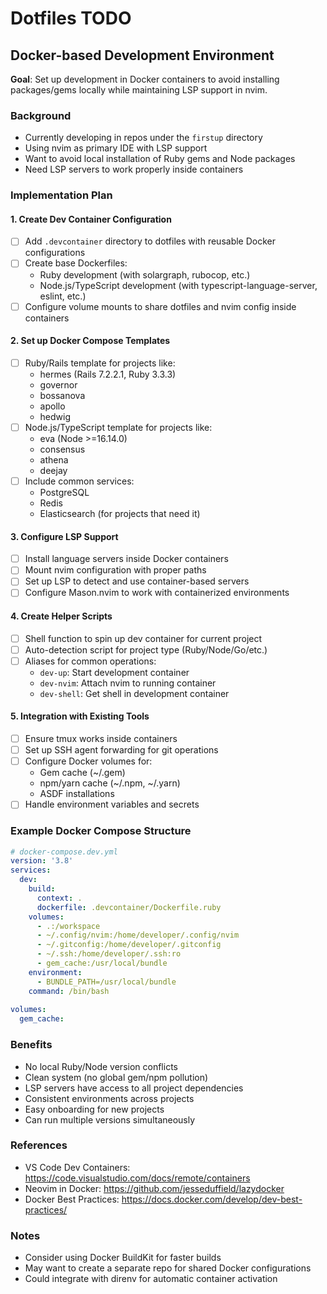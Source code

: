 # Dotfiles TODO

## Docker-based Development Environment

**Goal**: Set up development in Docker containers to avoid installing packages/gems locally while maintaining LSP support in nvim.

### Background
- Currently developing in repos under the `firstup` directory
- Using nvim as primary IDE with LSP support
- Want to avoid local installation of Ruby gems and Node packages
- Need LSP servers to work properly inside containers

### Implementation Plan

#### 1. Create Dev Container Configuration
- [ ] Add `.devcontainer` directory to dotfiles with reusable Docker configurations
- [ ] Create base Dockerfiles:
  - Ruby development (with solargraph, rubocop, etc.)
  - Node.js/TypeScript development (with typescript-language-server, eslint, etc.)
- [ ] Configure volume mounts to share dotfiles and nvim config inside containers

#### 2. Set up Docker Compose Templates
- [ ] Ruby/Rails template for projects like:
  - hermes (Rails 7.2.2.1, Ruby 3.3.3)
  - governor
  - bossanova
  - apollo
  - hedwig
- [ ] Node.js/TypeScript template for projects like:
  - eva (Node >=16.14.0)
  - consensus
  - athena
  - deejay
- [ ] Include common services:
  - PostgreSQL
  - Redis
  - Elasticsearch (for projects that need it)

#### 3. Configure LSP Support
- [ ] Install language servers inside Docker containers
- [ ] Mount nvim configuration with proper paths
- [ ] Set up LSP to detect and use container-based servers
- [ ] Configure Mason.nvim to work with containerized environments

#### 4. Create Helper Scripts
- [ ] Shell function to spin up dev container for current project
- [ ] Auto-detection script for project type (Ruby/Node/Go/etc.)
- [ ] Aliases for common operations:
  - `dev-up`: Start development container
  - `dev-nvim`: Attach nvim to running container
  - `dev-shell`: Get shell in development container

#### 5. Integration with Existing Tools
- [ ] Ensure tmux works inside containers
- [ ] Set up SSH agent forwarding for git operations
- [ ] Configure Docker volumes for:
  - Gem cache (~/.gem)
  - npm/yarn cache (~/.npm, ~/.yarn)
  - ASDF installations
- [ ] Handle environment variables and secrets

### Example Docker Compose Structure

```yaml
# docker-compose.dev.yml
version: '3.8'
services:
  dev:
    build:
      context: .
      dockerfile: .devcontainer/Dockerfile.ruby
    volumes:
      - .:/workspace
      - ~/.config/nvim:/home/developer/.config/nvim
      - ~/.gitconfig:/home/developer/.gitconfig
      - ~/.ssh:/home/developer/.ssh:ro
      - gem_cache:/usr/local/bundle
    environment:
      - BUNDLE_PATH=/usr/local/bundle
    command: /bin/bash
    
volumes:
  gem_cache:
```

### Benefits
- No local Ruby/Node version conflicts
- Clean system (no global gem/npm pollution)
- LSP servers have access to all project dependencies
- Consistent environments across projects
- Easy onboarding for new projects
- Can run multiple versions simultaneously

### References
- VS Code Dev Containers: https://code.visualstudio.com/docs/remote/containers
- Neovim in Docker: https://github.com/jesseduffield/lazydocker
- Docker Best Practices: https://docs.docker.com/develop/dev-best-practices/

### Notes
- Consider using Docker BuildKit for faster builds
- May want to create a separate repo for shared Docker configurations
- Could integrate with direnv for automatic container activation